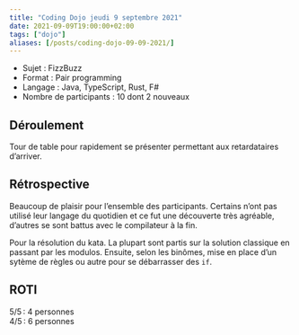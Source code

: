 ```yaml
---
title: "Coding Dojo jeudi 9 septembre 2021"
date: 2021-09-09T19:00:00+02:00
tags: ["dojo"]
aliases: [/posts/coding-dojo-09-09-2021/]
---
```

- Sujet : FizzBuzz
- Format : Pair programming
- Langage : Java, TypeScript, Rust, F#
- Nombre de participants : 10 dont 2 nouveaux

## Déroulement

Tour de table pour rapidement se présenter permettant aux retardataires d’arriver. 

## Rétrospective

Beaucoup de plaisir pour l’ensemble des participants. Certains n’ont pas utilisé leur langage du quotidien et ce fut une découverte très agréable, d’autres se sont battus avec le compilateur à la fin.

Pour la résolution du kata. La plupart sont partis sur la solution classique
en passant par les modulos. Ensuite, selon les binômes, mise en place d’un sytème de règles ou autre pour se débarrasser des `if`. 

## ROTI

5/5 : 4 personnes  
4/5 : 6 personnes  
